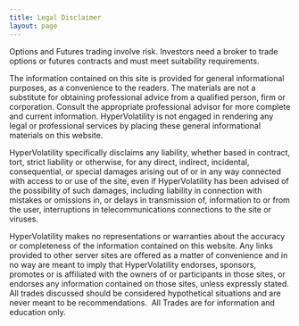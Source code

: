 ```yaml
---
title: Legal Disclaimer
layout: page
---
```


Options and Futures trading involve risk. Investors need a broker to trade options or futures contracts and must meet suitability requirements.

The information contained on this site is provided for general informational purposes, as a convenience to the readers. The materials are not a substitute for obtaining professional advice from a qualified person, firm or corporation. Consult the appropriate professional advisor for more complete and current information. HyperVolatility is not engaged in rendering any legal or professional services by placing these general informational materials on this website.

HyperVolatility specifically disclaims any liability, whether based in contract, tort, strict liability or otherwise, for any direct, indirect, incidental, consequential, or special damages arising out of or in any way connected with access to or use of the site, even if HyperVolatility has been advised of the possibility of such damages, including liability in connection with mistakes or omissions in, or delays in transmission of, information to or from the user, interruptions in telecommunications connections to the site or viruses.

HyperVolatility makes no representations or warranties about the accuracy or completeness of the information contained on this website. Any links provided to other server sites are offered as a matter of convenience and in no way are meant to imply that HyperVolatility endorses, sponsors, promotes or is affiliated with the owners of or participants in those sites, or endorses any information contained on those sites, unless expressly stated.
All trades discussed should be considered hypothetical situations and are never meant to be recommendations.  All Trades are for information and education only.